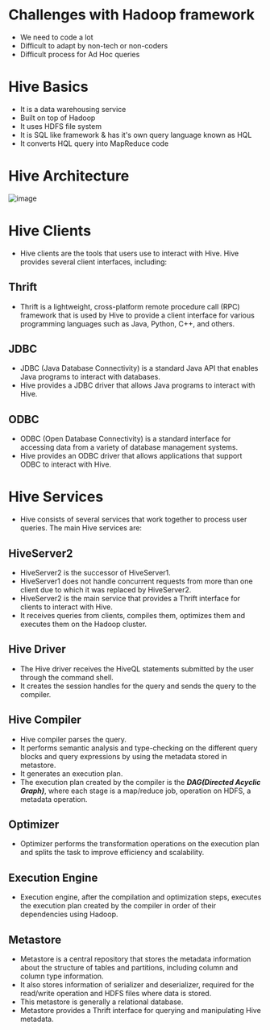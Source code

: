 # Challenges with Hadoop framework
- We need to code a lot
- Difficult to adapt by non-tech or non-coders
- Difficult process for Ad Hoc queries

# Hive Basics
- It is a data warehousing service
- Built on top of Hadoop
- It uses HDFS file system
- It is SQL like framework & has it's own query language known as HQL
- It converts HQL query into MapReduce code

# Hive Architecture
![image](https://user-images.githubusercontent.com/117569148/224492472-08b0e2ac-e001-447f-b020-6c29c75a80cf.png)

# Hive Clients
- Hive clients are the tools that users use to interact with Hive. Hive provides several client interfaces, including:

## Thrift
- Thrift is a lightweight, cross-platform remote procedure call (RPC) framework that is used by Hive to provide a client interface for various programming languages such as Java, Python, C++, and others.

## JDBC
- JDBC (Java Database Connectivity) is a standard Java API that enables Java programs to interact with databases. 
- Hive provides a JDBC driver that allows Java programs to interact with Hive.

## ODBC
- ODBC (Open Database Connectivity) is a standard interface for accessing data from a variety of database management systems. 
- Hive provides an ODBC driver that allows applications that support ODBC to interact with Hive.

# Hive Services
- Hive consists of several services that work together to process user queries. The main Hive services are:

## HiveServer2
- HiveServer2 is the successor of HiveServer1.
- HiveServer1 does not handle concurrent requests from more than one client due to which it was replaced by HiveServer2.
- HiveServer2 is the main service that provides a Thrift interface for clients to interact with Hive.
- It receives queries from clients, compiles them, optimizes them and executes them on the Hadoop cluster.

## Hive Driver
- The Hive driver receives the HiveQL statements submitted by the user through the command shell. 
- It creates the session handles for the query and sends the query to the compiler.

## Hive Compiler
- Hive compiler parses the query. 
- It performs semantic analysis and type-checking on the different query blocks and query expressions by using the metadata stored in metastore.
- It generates an execution plan.
- The execution plan created by the compiler is the ***DAG(Directed Acyclic Graph)***, where each stage is a map/reduce job, operation on HDFS, a metadata operation.


## Optimizer
- Optimizer performs the transformation operations on the execution plan and splits the task to improve efficiency and scalability.

## Execution Engine
- Execution engine, after the compilation and optimization steps, executes the execution plan created by the compiler in order of their dependencies using Hadoop.

## Metastore
- Metastore is a central repository that stores the metadata information about the structure of tables and partitions, including column and column type information.
- It also stores information of serializer and deserializer, required for the read/write operation and HDFS files where data is stored. 
- This metastore is generally a relational database.
- Metastore provides a Thrift interface for querying and manipulating Hive metadata.


